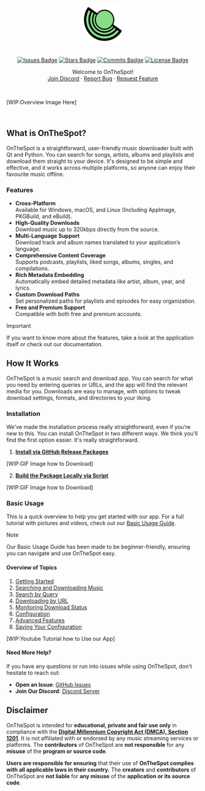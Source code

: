 <div align="center">

<div style="text-align: center;">
  <picture>
    <source media="(prefers-color-scheme: dark)" srcset="assets/01_Logo/Project-Logo.png">
    <source media="(prefers-color-scheme: light)" srcset="assets/01_Logo/Project-Logo.png">
    <img src="assets/01_Logo/Project-Logo.png" alt="Logo of OnTheSpot" width="20%">
  </picture>
</div>

<br>

[![Issues Badge][issues-shield]][issues-url]
[![Stars Badge][stars-shield]][stars-url]
[![Commits Badge][commits-shield]][commits-url]
[![License Badge][license-shield]][license-url]

   <p>
      Welcome to OnTheSpot!
      <br />
      <a href="PLACEHOLDER/">Join Discord</a>
      ·
      <a href="PLACEHOLDER/">Report Bug</a>
      ·
      <a href="PLACEHOLDER/">Request Feature</a>
   </p>
   <br>
</div>

[WIP:Overview Image Here]

<br>

## What is OnTheSpot?

OnTheSpot is a straightforward, user-friendly music downloader built with Qt and Python. You can search for songs, artists, albums and playlists and download them straight to your device. It's designed to be simple and effective, and it works across multiple platforms, so anyone can enjoy their favourite music offline.

### Features

- **Cross-Platform**<br>Available for Windows, macOS, and Linux (Including AppImage, PKGBuild, and eBuild).
- **High-Quality Downloads**<br>Download music up to 320kbps directly from the source.
- **Multi-Language Support**<br>Download track and album names translated to your application’s language.
- **Comprehensive Content Coverage**<br>Supports podcasts, playlists, liked songs, albums, singles, and compilations.
- **Rich Metadata Embedding**<br>Automatically embed detailed metadata like artist, album, year, and lyrics.
- **Custom Download Paths**<br>Set personalized paths for playlists and episodes for easy organization.
- **Free and Premium Support**<br>Compatible with both free and premium accounts.

> [!IMPORTANT]  
> If you want to know more about the features, take a look at the application itself or check out our documentation.

## How It Works

OnTheSpot is a music search and download app. You can search for what you need by entering queries or URLs, and the app will find the relevant media for you. Downloads are easy to manage, with options to tweak download settings, formats, and directories to your liking.

### Installation

We've made the installation process really straightforward, even if you're new to this. You can install OnTheSpot in two different ways. We think you'll find the first option easier. It's really straightforward.

1. **[Install via GitHub Release Packages](docs/Installation.md#1-install-via-github-release-packages-recommended)**

[WIP:GIF Image how to Download]

2. **[Build the Package Locally via Script](docs/Installation.md#2-build-the-package-locally-via-script)**

[WIP:GIF Image how to Download]

### Basic Usage

This is a quick overview to help you get started with our app. For a full tutorial with pictures and videos, check out our [Basic Usage Guide](docs/Basic-Usage.md).

> [!NOTE]
> Our Basic Usage Guide has been made to be beginner-friendly, ensuring you can navigate and use OnTheSpot easy.

#### Overview of Topics

1. [Getting Started](docs/Basic-Usage.md#1-getting-started)
2. [Searching and Downloading Music](docs/Basic-Usage.md#2-searching-and-downloading-music)
3. [Search by Query](docs/Basic-Usage.md#search-by-query)
4. [Downloading by URL](docs/Basic-Usage.md#download-by-url)
5. [Monitoring Download Status](docs/Basic-Usage.md#3-monitoring-download-status)
6. [Configuration](docs/Basic-Usage.md#4-configuration)
7. [Advanced Features](docs/Basic-Usage.md#5-advanced-configuration)
8. [Saving Your Configuration](docs/Basic-Usage.md#6-saving-your-configuration)

[WIP:Youtube Tutorial how to Use our App]

#### Need More Help?

If you have any questions or run into issues while using OnTheSpot, don't hesitate to reach out:

- **Open an Issue**: [GitHub Issues](https://github.com/justin025/onthespot/issues)
- **Join Our Discord**: [Discord Server](https://discord.gg/your-discord-link)

## Disclaimer

OnTheSpot is intended for **educational, private and fair use only** in compliance with the [**Digital Millennium Copyright Act (DMCA), Section 1201**](https://www.copyright.gov/dmca/). It is not affiliated with or endorsed by any music streaming services or platforms. The **contributors** of OnTheSpot are **not responsible** for any **misuse** of the **program or source code**.

**Users are responsible for ensuring** that their use of **OnTheSpot complies with all applicable laws in their country.** The **creators** and **contributors** of OnTheSpot are **not liable** for **any misuse** of the **application or its source code**.

<!-- Badges -->
[issues-shield]: https://img.shields.io/github/issues/justin025/onthespot?style=for-the-badge&label=ISSUES&labelColor=2B2B2B&color=428BEE
[issues-url]: https://github.com/justin025/onthespot/issues
[stars-shield]: https://img.shields.io/github/stars/justin025/onthespot?style=for-the-badge&label=STARS&labelColor=2B2B2B&color=FF006E
[stars-url]: https://github.com/justin025/onthespot/stargazers
[commits-shield]: https://img.shields.io/github/commit-activity/m/justin025/onthespot?style=for-the-badge&label=COMMITS&labelColor=2B2B2B&color=E53935
[commits-url]: https://github.com/justin025/onthespot/commits/main
[license-shield]: https://img.shields.io/github/license/justin025/onthespot?style=for-the-badge&label=LICENSE&labelColor=2B2B2B&color=FF6F3F
[license-url]: https://github.com/justin025/onthespot/blob/main/LICENSE
